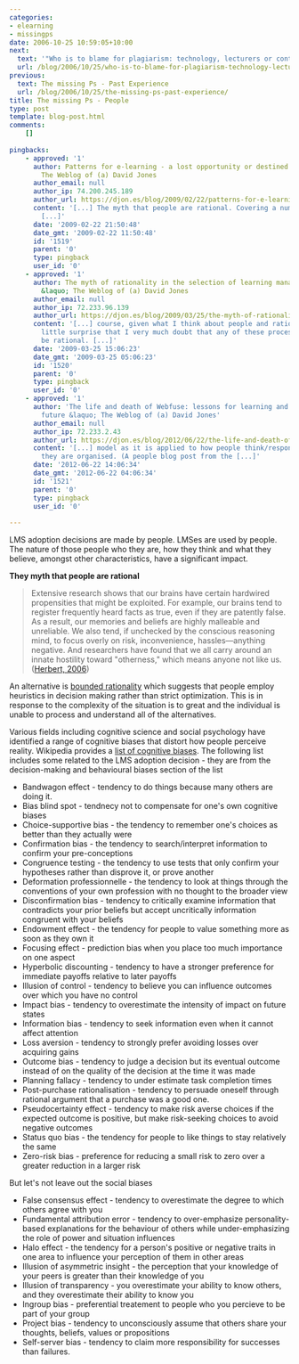 ```yaml
---
categories:
- elearning
- missingps
date: 2006-10-25 10:59:05+10:00
next:
  text: '"Who is to blame for plagiarism: technology, lecturers or context?"'
  url: /blog/2006/10/25/who-is-to-blame-for-plagiarism-technology-lecturers-or-context/
previous:
  text: The missing Ps - Past Experience
  url: /blog/2006/10/25/the-missing-ps-past-experience/
title: The missing Ps - People
type: post
template: blog-post.html
comments:
    []
    
pingbacks:
    - approved: '1'
      author: Patterns for e-learning - a lost opportunity or destined to fail &laquo;
        The Weblog of (a) David Jones
      author_email: null
      author_ip: 74.200.245.189
      author_url: https://djon.es/blog/2009/02/22/patterns-for-e-learning-a-lost-opportunity-or-destined-to-fail/
      content: '[...] The myth that people are rational. Covering a number of limitations.
        [...]'
      date: '2009-02-22 21:50:48'
      date_gmt: '2009-02-22 11:50:48'
      id: '1519'
      parent: '0'
      type: pingback
      user_id: '0'
    - approved: '1'
      author: The myth of rationality in the selection of learning management systems/VLEs
        &laquo; The Weblog of (a) David Jones
      author_email: null
      author_ip: 72.233.96.139
      author_url: https://djon.es/blog/2009/03/25/the-myth-of-rationality-in-the-selection-of-learning-management-systemsvles/
      content: '[...] course, given what I think about people and rationality it is of
        little surprise that I very much doubt that any of these processes could ever
        be rational. [...]'
      date: '2009-03-25 15:06:23'
      date_gmt: '2009-03-25 05:06:23'
      id: '1520'
      parent: '0'
      type: pingback
      user_id: '0'
    - approved: '1'
      author: 'The life and death of Webfuse: lessons for learning and leading into the
        future &laquo; The Weblog of (a) David Jones'
      author_email: null
      author_ip: 72.233.2.43
      author_url: https://djon.es/blog/2012/06/22/the-life-and-death-of-webfuse-lessons-for-learning-and-leading-into-the-future/
      content: '[...] model as it is applied to how people think/respond and also how
        they are organised. (A people blog post from the [...]'
      date: '2012-06-22 14:06:34'
      date_gmt: '2012-06-22 04:06:34'
      id: '1521'
      parent: '0'
      type: pingback
      user_id: '0'
    
---
```

LMS adoption decisions are made by people. LMSes are used by people. The nature of those people who they are, how they think and what they believe, amongst other characteristics, have a significant impact.

**They myth that people are rational**

> Extensive research shows that our brains have certain hardwired propensities that might be exploited. For example, our brains tend to register frequently heard facts as true, even if they are patently false. As a result, our memories and beliefs are highly malleable and unreliable. We also tend, if unchecked by the conscious reasoning mind, to focus overly on risk, inconvenience, hassles—anything negative. And researchers have found that we all carry around an innate hostility toward "otherness," which means anyone not like us. ([Herbert, 2006](http://www.msnbc.msn.com/id/15391587/site/newsweek/page/2/))

An alternative is [bounded rationality](http://en.wikipedia.org/wiki/Bounded_rationality) which suggests that people employ heuristics in decision making rather than strict optimization. This is in response to the complexity of the situation is to great and the individual is unable to process and understand all of the alternatives.

Various fields including cognitive science and social psychology have identified a range of cognitive biases that distort how people perceive reality. Wikipedia provides a [list of cognitive biases](http://en.wikipedia.org/wiki/List_of_cognitive_biases). The following list includes some related to the LMS adoption decision - they are from the decision-making and behavioural biases section of the list

- Bandwagon effect - tendency to do things because many others are doing it.
- Bias blind spot - tendnecy not to compensate for one's own cognitive biases
- Choice-supportive bias - the tendency to remember one's choices as better than they actually were
- Confirmation bias - the tendency to search/interpret information to confirm your pre-conceptions
- Congruence testing - the tendency to use tests that only confirm your hypotheses rather than disprove it, or prove another
- Deformation professionnelle - the tendency to look at things through the conventions of your own profession with no thought to the broader view
- Disconfirmation bias - tendency to critically examine information that contradicts your prior beliefs but accept uncritically information congruent with your beliefs
- Endowment effect - the tendency for people to value something more as soon as they own it
- Focusing effect - prediction bias when you place too much importance on one aspect
- Hyperbolic discounting - tendency to have a stronger preference for immediate payoffs relative to later payoffs
- Illusion of control - tendency to believe you can influence outcomes over which you have no control
- Impact bias - tendency to overestimate the intensity of impact on future states
- Information bias - tendency to seek information even when it cannot affect attention
- Loss aversion - tendency to strongly prefer avoiding losses over acquiring gains
- Outcome bias - tendency to judge a decision but its eventual outcome instead of on the quality of the decision at the time it was made
- Planning fallacy - tendency to under estimate task completion times
- Post-purchase rationalisation - tendency to persuade oneself through rational argument that a purchase was a good one.
- Pseudocertainty effect - tendency to make risk averse choices if the expected outcome is positive, but make risk-seeking choices to avoid negative outcomes
- Status quo bias - the tendency for people to like things to stay relatively the same
- Zero-risk bias - preference for reducing a small risk to zero over a greater reduction in a larger risk

But let's not leave out the social biases

- False consensus effect - tendency to overestimate the degree to which others agree with you
- Fundamental attribution error - tendency to over-emphasize personality-based explanations for the behaviour of others while under-emphasizing the role of power and situation influences
- Halo effect - the tendency for a person's positive or negative traits in one area to influence your perception of them in other areas
- Illusion of asymmetric insight - the perception that your knowledge of your peers is greater than their knowledge of you
- Illusion of transparency - you overestimate your ability to know others, and they overestimate their ability to know you
- Ingroup bias - preferential treatement to people who you percieve to be part of your group
- Project bias - tendency to unconsciously assume that others share your thoughts, beliefs, values or propositions
- Self-server bias - tendency to claim more responsibility for successes than failures.